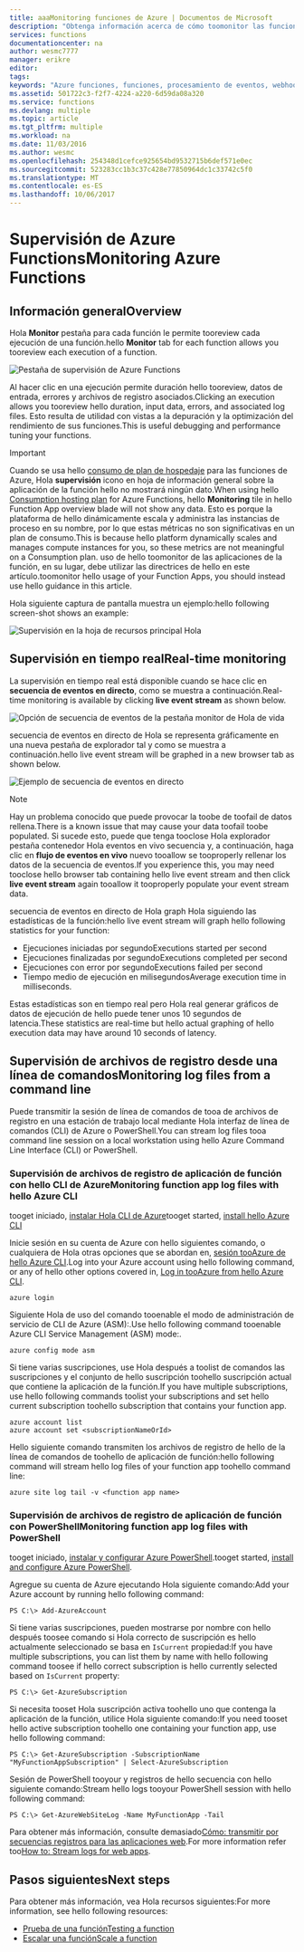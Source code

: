 ```yaml
---
title: aaaMonitoring funciones de Azure | Documentos de Microsoft
description: "Obtenga información acerca de cómo toomonitor las funciones de Azure."
services: functions
documentationcenter: na
author: wesmc7777
manager: erikre
editor: 
tags: 
keywords: "Azure funciones, funciones, procesamiento de eventos, webhooks, proceso dinámico, arquitectura sin servidor"
ms.assetid: 501722c3-f2f7-4224-a220-6d59da08a320
ms.service: functions
ms.devlang: multiple
ms.topic: article
ms.tgt_pltfrm: multiple
ms.workload: na
ms.date: 11/03/2016
ms.author: wesmc
ms.openlocfilehash: 254348d1cefce925654bd9532715b6def571e0ec
ms.sourcegitcommit: 523283cc1b3c37c428e77850964dc1c33742c5f0
ms.translationtype: MT
ms.contentlocale: es-ES
ms.lasthandoff: 10/06/2017
---
```

# <a name="monitoring-azure-functions"></a><span data-ttu-id="6f8c7-104">Supervisión de Azure Functions</span><span class="sxs-lookup"><span data-stu-id="6f8c7-104">Monitoring Azure Functions</span></span>

## <a name="overview"></a><span data-ttu-id="6f8c7-105">Información general</span><span class="sxs-lookup"><span data-stu-id="6f8c7-105">Overview</span></span> 


<span data-ttu-id="6f8c7-106">Hola **Monitor** pestaña para cada función le permite tooreview cada ejecución de una función.</span><span class="sxs-lookup"><span data-stu-id="6f8c7-106">hello **Monitor** tab for each function allows you tooreview each execution of a function.</span></span>

![Pestaña de supervisión de Azure Functions](./media/functions-monitoring/monitor-tab.png) 

<span data-ttu-id="6f8c7-108">Al hacer clic en una ejecución permite duración hello tooreview, datos de entrada, errores y archivos de registro asociados.</span><span class="sxs-lookup"><span data-stu-id="6f8c7-108">Clicking an execution allows you tooreview hello duration, input data, errors, and associated log files.</span></span> <span data-ttu-id="6f8c7-109">Esto resulta de utilidad con vistas a la depuración y la optimización del rendimiento de sus funciones.</span><span class="sxs-lookup"><span data-stu-id="6f8c7-109">This is useful debugging and performance tuning your functions.</span></span>


> [!IMPORTANT]
> <span data-ttu-id="6f8c7-110">Cuando se usa hello [consumo de plan de hospedaje](functions-overview.md#pricing) para las funciones de Azure, Hola **supervisión** icono en hoja de información general sobre la aplicación de la función hello no mostrará ningún dato.</span><span class="sxs-lookup"><span data-stu-id="6f8c7-110">When using hello [Consumption hosting plan](functions-overview.md#pricing) for Azure Functions, hello **Monitoring** tile in hello Function App overview blade will not show any data.</span></span> <span data-ttu-id="6f8c7-111">Esto es porque la plataforma de hello dinámicamente escala y administra las instancias de proceso en su nombre, por lo que estas métricas no son significativas en un plan de consumo.</span><span class="sxs-lookup"><span data-stu-id="6f8c7-111">This is because hello platform dynamically scales and manages compute instances for you, so these metrics are not meaningful on a Consumption plan.</span></span> <span data-ttu-id="6f8c7-112">uso de hello toomonitor de las aplicaciones de la función, en su lugar, debe utilizar las directrices de hello en este artículo.</span><span class="sxs-lookup"><span data-stu-id="6f8c7-112">toomonitor hello usage of your Function Apps, you should instead use hello guidance in this article.</span></span>
> 
> <span data-ttu-id="6f8c7-113">Hola siguiente captura de pantalla muestra un ejemplo:</span><span class="sxs-lookup"><span data-stu-id="6f8c7-113">hello following screen-shot shows an example:</span></span>
> 
> ![Supervisión en la hoja de recursos principal Hola](./media/functions-monitoring/app-service-overview-monitoring.png)



## <a name="real-time-monitoring"></a><span data-ttu-id="6f8c7-115">Supervisión en tiempo real</span><span class="sxs-lookup"><span data-stu-id="6f8c7-115">Real-time monitoring</span></span>

<span data-ttu-id="6f8c7-116">La supervisión en tiempo real está disponible cuando se hace clic en **secuencia de eventos en directo**, como se muestra a continuación.</span><span class="sxs-lookup"><span data-stu-id="6f8c7-116">Real-time monitoring is available by clicking **live event stream** as shown below.</span></span> 

![Opción de secuencia de eventos de la pestaña monitor de Hola de vida](./media/functions-monitoring/monitor-tab-live-event-stream.png)

<span data-ttu-id="6f8c7-118">secuencia de eventos en directo de Hola se representa gráficamente en una nueva pestaña de explorador tal y como se muestra a continuación.</span><span class="sxs-lookup"><span data-stu-id="6f8c7-118">hello live event stream will be graphed in a new browser tab as shown below.</span></span> 

![Ejemplo de secuencia de eventos en directo](./media/functions-monitoring/live-event-stream.png)


> [!NOTE]
> <span data-ttu-id="6f8c7-120">Hay un problema conocido que puede provocar la toobe de toofail de datos rellena.</span><span class="sxs-lookup"><span data-stu-id="6f8c7-120">There is a known issue that may cause your data toofail toobe populated.</span></span> <span data-ttu-id="6f8c7-121">Si sucede esto, puede que tenga tooclose Hola explorador pestaña contenedor Hola eventos en vivo secuencia y, a continuación, haga clic en **flujo de eventos en vivo** nuevo tooallow se tooproperly rellenar los datos de la secuencia de eventos.</span><span class="sxs-lookup"><span data-stu-id="6f8c7-121">If you experience this, you may need tooclose hello browser tab containing hello live event stream and then click **live event stream** again tooallow it tooproperly populate your event stream data.</span></span> 

<span data-ttu-id="6f8c7-122">secuencia de eventos en directo de Hola graph Hola siguiendo las estadísticas de la función:</span><span class="sxs-lookup"><span data-stu-id="6f8c7-122">hello live event stream will graph hello following statistics for your function:</span></span>

* <span data-ttu-id="6f8c7-123">Ejecuciones iniciadas por segundo</span><span class="sxs-lookup"><span data-stu-id="6f8c7-123">Executions started per second</span></span>
* <span data-ttu-id="6f8c7-124">Ejecuciones finalizadas por segundo</span><span class="sxs-lookup"><span data-stu-id="6f8c7-124">Executions completed per second</span></span>
* <span data-ttu-id="6f8c7-125">Ejecuciones con error por segundo</span><span class="sxs-lookup"><span data-stu-id="6f8c7-125">Executions failed per second</span></span>
* <span data-ttu-id="6f8c7-126">Tiempo medio de ejecución en milisegundos</span><span class="sxs-lookup"><span data-stu-id="6f8c7-126">Average execution time in milliseconds.</span></span>

<span data-ttu-id="6f8c7-127">Estas estadísticas son en tiempo real pero Hola real generar gráficos de datos de ejecución de hello puede tener unos 10 segundos de latencia.</span><span class="sxs-lookup"><span data-stu-id="6f8c7-127">These statistics are real-time but hello actual graphing of hello execution data may have around 10 seconds of latency.</span></span>






## <a name="monitoring-log-files-from-a-command-line"></a><span data-ttu-id="6f8c7-128">Supervisión de archivos de registro desde una línea de comandos</span><span class="sxs-lookup"><span data-stu-id="6f8c7-128">Monitoring log files from a command line</span></span>


<span data-ttu-id="6f8c7-129">Puede transmitir la sesión de línea de comandos de tooa de archivos de registro en una estación de trabajo local mediante Hola interfaz de línea de comandos (CLI) de Azure o PowerShell.</span><span class="sxs-lookup"><span data-stu-id="6f8c7-129">You can stream log files tooa command line session on a local workstation using hello Azure Command Line Interface (CLI) or PowerShell.</span></span>

### <a name="monitoring-function-app-log-files-with-hello-azure-cli"></a><span data-ttu-id="6f8c7-130">Supervisión de archivos de registro de aplicación de función con hello CLI de Azure</span><span class="sxs-lookup"><span data-stu-id="6f8c7-130">Monitoring function app log files with hello Azure CLI</span></span>

<span data-ttu-id="6f8c7-131">tooget iniciado, [instalar Hola CLI de Azure](../cli-install-nodejs.md)</span><span class="sxs-lookup"><span data-stu-id="6f8c7-131">tooget started, [install hello Azure CLI](../cli-install-nodejs.md)</span></span>

<span data-ttu-id="6f8c7-132">Inicie sesión en su cuenta de Azure con hello siguientes comando, o cualquiera de Hola otras opciones que se abordan en, [sesión tooAzure de hello Azure CLI](../xplat-cli-connect.md).</span><span class="sxs-lookup"><span data-stu-id="6f8c7-132">Log into your Azure account using hello following command, or any of hello other options covered in, [Log in tooAzure from hello Azure CLI](../xplat-cli-connect.md).</span></span>

    azure login

<span data-ttu-id="6f8c7-133">Siguiente Hola de uso del comando tooenable el modo de administración de servicio de CLI de Azure (ASM):.</span><span class="sxs-lookup"><span data-stu-id="6f8c7-133">Use hello following command tooenable Azure CLI Service Management (ASM) mode:.</span></span>

    azure config mode asm

<span data-ttu-id="6f8c7-134">Si tiene varias suscripciones, use Hola después a toolist de comandos las suscripciones y el conjunto de hello suscripción toohello suscripción actual que contiene la aplicación de la función.</span><span class="sxs-lookup"><span data-stu-id="6f8c7-134">If you have multiple subscriptions, use hello following commands toolist your subscriptions and set hello current subscription toohello subscription that contains your function app.</span></span>

    azure account list
    azure account set <subscriptionNameOrId>

<span data-ttu-id="6f8c7-135">Hello siguiente comando transmiten los archivos de registro de hello de la línea de comandos de toohello de aplicación de función:</span><span class="sxs-lookup"><span data-stu-id="6f8c7-135">hello following command will stream hello log files of your function app toohello command line:</span></span>

    azure site log tail -v <function app name>

### <a name="monitoring-function-app-log-files-with-powershell"></a><span data-ttu-id="6f8c7-136">Supervisión de archivos de registro de aplicación de función con PowerShell</span><span class="sxs-lookup"><span data-stu-id="6f8c7-136">Monitoring function app log files with PowerShell</span></span>

<span data-ttu-id="6f8c7-137">tooget iniciado, [instalar y configurar Azure PowerShell](/powershell/azure/overview).</span><span class="sxs-lookup"><span data-stu-id="6f8c7-137">tooget started, [install and configure Azure PowerShell](/powershell/azure/overview).</span></span>

<span data-ttu-id="6f8c7-138">Agregue su cuenta de Azure ejecutando Hola siguiente comando:</span><span class="sxs-lookup"><span data-stu-id="6f8c7-138">Add your Azure account by running hello following command:</span></span>

    PS C:\> Add-AzureAccount

<span data-ttu-id="6f8c7-139">Si tiene varias suscripciones, pueden mostrarse por nombre con hello después toosee comando si Hola correcto de suscripción es hello actualmente seleccionado se basa en `IsCurrent` propiedad:</span><span class="sxs-lookup"><span data-stu-id="6f8c7-139">If you have multiple subscriptions, you can list them by name with hello following command toosee if hello correct subscription is hello currently selected based on `IsCurrent` property:</span></span>

    PS C:\> Get-AzureSubscription

<span data-ttu-id="6f8c7-140">Si necesita tooset Hola suscripción activa toohello uno que contenga la aplicación de la función, utilice Hola siguiente comando:</span><span class="sxs-lookup"><span data-stu-id="6f8c7-140">If you need tooset hello active subscription toohello one containing your function app, use hello following command:</span></span>

    PS C:\> Get-AzureSubscription -SubscriptionName "MyFunctionAppSubscription" | Select-AzureSubscription

<span data-ttu-id="6f8c7-141">Sesión de PowerShell tooyour y registros de hello secuencia con hello siguiente comando:</span><span class="sxs-lookup"><span data-stu-id="6f8c7-141">Stream hello logs tooyour PowerShell session with hello following command:</span></span>

    PS C:\> Get-AzureWebSiteLog -Name MyFunctionApp -Tail

<span data-ttu-id="6f8c7-142">Para obtener más información, consulte demasiado[Cómo: transmitir por secuencias registros para las aplicaciones web](../app-service-web/web-sites-enable-diagnostic-log.md#streamlogs).</span><span class="sxs-lookup"><span data-stu-id="6f8c7-142">For more information refer too[How to: Stream logs for web apps](../app-service-web/web-sites-enable-diagnostic-log.md#streamlogs).</span></span> 

## <a name="next-steps"></a><span data-ttu-id="6f8c7-143">Pasos siguientes</span><span class="sxs-lookup"><span data-stu-id="6f8c7-143">Next steps</span></span>
<span data-ttu-id="6f8c7-144">Para obtener más información, vea Hola recursos siguientes:</span><span class="sxs-lookup"><span data-stu-id="6f8c7-144">For more information, see hello following resources:</span></span>

* [<span data-ttu-id="6f8c7-145">Prueba de una función</span><span class="sxs-lookup"><span data-stu-id="6f8c7-145">Testing a function</span></span>](functions-test-a-function.md)
* [<span data-ttu-id="6f8c7-146">Escalar una función</span><span class="sxs-lookup"><span data-stu-id="6f8c7-146">Scale a function</span></span>](functions-scale.md)


